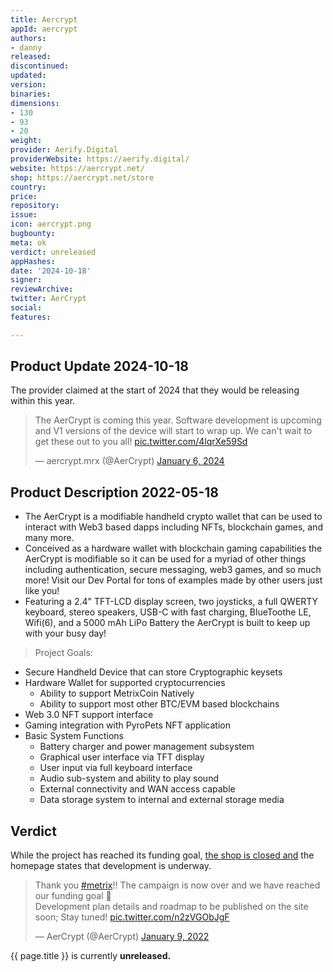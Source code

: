 ```yaml
---
title: Aercrypt
appId: aercrypt
authors:
- danny
released: 
discontinued: 
updated: 
version: 
binaries: 
dimensions:
- 130
- 93
- 20
weight: 
provider: Aerify.Digital
providerWebsite: https://aerify.digital/
website: https://aercrypt.net/
shop: https://aercrypt.net/store
country: 
price: 
repository: 
issue: 
icon: aercrypt.png
bugbounty: 
meta: ok
verdict: unreleased
appHashes: 
date: '2024-10-18'
signer: 
reviewArchive: 
twitter: AerCrypt
social: 
features: 

---
```


## Product Update 2024-10-18

The provider claimed at the start of 2024 that they would be releasing within this year.

<blockquote class="twitter-tweet"><p lang="en" dir="ltr">The AerCrypt is coming this year. Software development is upcoming and V1 versions of the device will start to wrap up. We can&#39;t wait to get these out to you all! <a href="https://t.co/4lqrXe59Sd">pic.twitter.com/4lqrXe59Sd</a></p>&mdash; aercrypt.mrx (@AerCrypt) <a href="https://twitter.com/AerCrypt/status/1743747392329892132?ref_src=twsrc%5Etfw">January 6, 2024</a></blockquote> <script async src="https://platform.twitter.com/widgets.js" charset="utf-8"></script>

## Product Description 2022-05-18

> 
  - The AerCrypt is a modifiable handheld crypto wallet that can be used to interact with Web3 based dapps including NFTs, blockchain games, and many more.
  - Conceived as a hardware wallet with blockchain gaming capabilities the AerCrypt is modifiable so it can be used for a myriad of other things including authentication, secure messaging, web3 games, and so much more! Visit our Dev Portal for tons of examples made by other users just like you!
  - Featuring a 2.4" TFT-LCD display screen, two joysticks, a full QWERTY keyboard, stereo speakers, USB-C with fast charging, BlueToothe LE, Wifi(6), and a 5000 mAh LiPo Battery the AerCrypt is built to keep up with your busy day!
>
> Project Goals:
  - Secure Handheld Device that can store Cryptographic keysets
  - Hardware Wallet for supported cryptocurrencies
    - Ability to support MetrixCoin Natively
    - Ability to support most other BTC/EVM based blockchains
  - Web 3.0 NFT support interface
  - Gaming integration with PyroPets NFT application
  - Basic System Functions
    - Battery charger and power management subsystem
    - Graphical user interface via TFT display
    - User input via full keyboard interface
    - Audio sub-system and ability to play sound
    - External connectivity and WAN access capable
    - Data storage system to internal and external storage media
    

## Verdict

While the project has reached its funding goal, [the shop is closed and](https://aercrypt.net/store) the homepage states that development is underway. 

<blockquote class="twitter-tweet"><p lang="en" dir="ltr">Thank you <a href="https://twitter.com/hashtag/metrix?src=hash&amp;ref_src=twsrc%5Etfw">#metrix</a>!! The campaign is now over and we have reached our funding goal 🥳<br>Development plan details and roadmap to be published on the site soon; Stay tuned! <a href="https://t.co/n2zVGObJgF">pic.twitter.com/n2zVGObJgF</a></p>&mdash; AerCrypt (@AerCrypt) <a href="https://twitter.com/AerCrypt/status/1480061848191918084?ref_src=twsrc%5Etfw">January 9, 2022</a></blockquote> <script async src="https://platform.twitter.com/widgets.js" charset="utf-8"></script>

{{ page.title }} is currently **unreleased.**